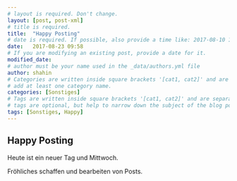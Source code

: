 ```yaml
---
# layout is required. Don't change.
layout: [post, post-xml]
# title is required.
title:  "Happy Posting"
# date is required. If possible, also provide a time like: 2017-08-10 10:25:00.
date:   2017-08-23 09:58
# If you are modifying an existing post, provide a date for it.
modified_date: 
# author must be your name used in the _data/authors.yml file
author: shahin
# Categories are written inside square brackets '[cat1, cat2]' and are separated by comma.
# add at least one category name.
categories: [Sonstiges]
# Tags are written inside square brackets '[cat1, cat2]' and are separated by comma.
# tags are optional, but help to narrow down the subject of the blog post
tags: [Sonstiges, Happy]
---
```


## Happy Posting

Heute ist ein neuer Tag und Mittwoch.

Fröhliches schaffen und bearbeiten von Posts.
